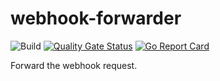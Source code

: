 # webhook-forwarder
![Build](https://github.com/Bpazy/webhook-forwarder/workflows/Build/badge.svg)
[![Quality Gate Status](https://sonarcloud.io/api/project_badges/measure?project=Bpazy_webhook-forwarder&metric=alert_status)](https://sonarcloud.io/dashboard?id=Bpazy_webhook-forwarder)
[![Go Report Card](https://goreportcard.com/badge/github.com/Bpazy/webhook-forwarder)](https://goreportcard.com/report/github.com/Bpazy/webhook-forwarder)

Forward the webhook request.
